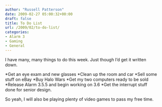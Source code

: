 ```yaml
---
author: "Russell Patterson"
date: 2009-02-27 05:00:32+00:00
draft: false
title: To Do List
url: /2009/02/to-do-list/
categories:
- Alarm 3
- Gaming
- General
---
```


I have many, many things to do this week. Just though I’d get it written down.

*Get an eye exam and new glasses
*Clean up the room and car
*Sell some stuff on eBay
*Buy Halo Wars
*Get my two computers ready to be sold
*Release Alarm 3.5.5 and begin working on 3.6
*Get the interrupt stuff done for senior design.

So yeah, I will also be playing plenty of video games to pass my free time.
